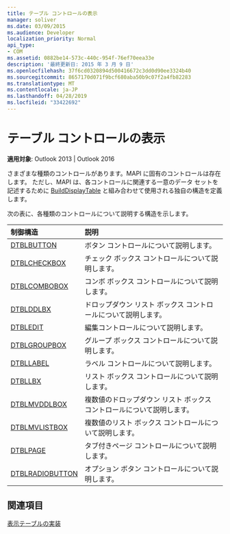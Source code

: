 ```yaml
---
title: テーブル コントロールの表示
manager: soliver
ms.date: 03/09/2015
ms.audience: Developer
localization_priority: Normal
api_type:
- COM
ms.assetid: 0882be14-573c-440c-954f-76ef70eea33e
description: '最終更新日: 2015 年 3 月 9 日'
ms.openlocfilehash: 37f6cd0320894d500416672c3dd0d90ee3324b40
ms.sourcegitcommit: 8657170d071f9bcf680aba50b9c07f2a4fb82283
ms.translationtype: MT
ms.contentlocale: ja-JP
ms.lasthandoff: 04/28/2019
ms.locfileid: "33422692"
---
```

# <a name="displaying-table-controls"></a>テーブル コントロールの表示

  
  
**適用対象**: Outlook 2013 | Outlook 2016 
  
さまざまな種類のコントロールがあります。MAPI に固有のコントロールは存在します。 ただし、MAPI は、各コントロールに関連する一意のデータ セットを記述するために [BuildDisplayTable](builddisplaytable.md) と組み合わせて使用される独自の構造を定義します。 
  
次の表に、各種類のコントロールについて説明する構造を示します。 
  
|**制御構造**|**説明**|
|:-----|:-----|
|[DTBLBUTTON](dtblbutton.md) <br/> |ボタン コントロールについて説明します。  <br/> |
|[DTBLCHECKBOX](dtblcheckbox.md) <br/> |チェック ボックス コントロールについて説明します。  <br/> |
|[DTBLCOMBOBOX](dtblcombobox.md) <br/> |コンボ ボックス コントロールについて説明します。  <br/> |
|[DTBLDDLBX](dtblddlbx.md) <br/> |ドロップダウン リスト ボックス コントロールについて説明します。  <br/> |
|[DTBLEDIT](dtbledit.md) <br/> |編集コントロールについて説明します。  <br/> |
|[DTBLGROUPBOX](dtblgroupbox.md) <br/> |グループ ボックス コントロールについて説明します。  <br/> |
|[DTBLLABEL](dtbllabel.md) <br/> |ラベル コントロールについて説明します。  <br/> |
|[DTBLLBX](dtbllbx.md) <br/> |リスト ボックス コントロールについて説明します。  <br/> |
|[DTBLMVDDLBOX](dtblmvddlbox.md) <br/> |複数値のドロップダウン リスト ボックス コントロールについて説明します。  <br/> |
|[DTBLMVLISTBOX](dtblmvlistbox.md) <br/> |複数値のリスト ボックス コントロールについて説明します。  <br/> |
|[DTBLPAGE](dtblpage.md) <br/> |タブ付きページ コントロールについて説明します。  <br/> |
|[DTBLRADIOBUTTON](dtblradiobutton.md) <br/> |オプション ボタン コントロールについて説明します。  <br/> |
   
## <a name="see-also"></a>関連項目



[表示テーブルの実装](display-table-implementation.md)

